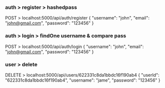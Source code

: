 
### auth > register > hashedpass

POST > localhost:5000/api/auth/register
{
    "username": "john",
    "email": "john@gmail.com",
    "password": "123456"
}

### auth > login > findOne username & compare pass

POST > localhost:5000/api/auth/login
{
    "username": "john",
    "email": "john@gmail.com",
    "password": "123456"
}

### user > delete 

DELETE > localhost:5000/api/users/622331c8da1bbdc16f190ab4
{
    "userId": "622331c8da1bbdc16f190ab4",
    "username": "jame",
    "password": "123456"
}
